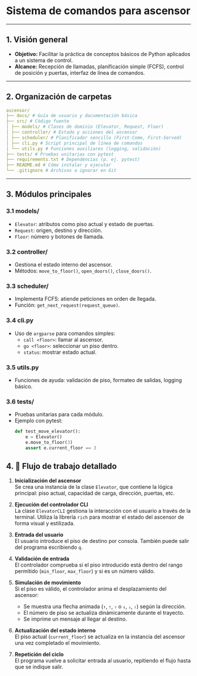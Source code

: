 # Sistema de comandos para ascensor

---

## 1. Visión general

- **Objetivo:** Facilitar la práctica de conceptos básicos de Python aplicados a un sistema de control.  
- **Alcance:** Recepción de llamadas, planificación simple (FCFS), control de posición y puertas, interfaz de línea de comandos.

---

## 2. Organización de carpetas

```yaml
ascensor/
├── docs/ # Guía de usuario y documentación básica
├── src/ # Código fuente
│ ├── models/ # Clases de dominio (Elevator, Request, Floor)
│ ├── controller/ # Estado y acciones del ascensor
│ ├── scheduler/ # Planificador sencillo (First-Come, First-Served)
│ ├── cli.py # Script principal de línea de comandos
│ └── utils.py # Funciones auxiliares (logging, validación)
├── tests/ # Pruebas unitarias con pytest
├── requirements.txt # Dependencias (p. ej. pytest)
├── README.md # Cómo instalar y ejecutar
└── .gitignore # Archivos a ignorar en Git
```

---

## 3. Módulos principales

### 3.1 models/

- `Elevator`: atributos como piso actual y estado de puertas.  
- `Request`: origen, destino y dirección.  
- `Floor`: número y botones de llamada.

### 3.2 controller/

- Gestiona el estado interno del ascensor.  
- Métodos: `move_to_floor()`, `open_doors()`, `close_doors()`.

### 3.3 scheduler/

- Implementa FCFS: atiende peticiones en orden de llegada.  
- Función: `get_next_request(request_queue)`.

### 3.4 cli.py

- Uso de `argparse` para comandos simples:  
  - `call <floor>`: llamar al ascensor.  
  - `go <floor>`: seleccionar un piso dentro.  
  - `status`: mostrar estado actual.

### 3.5 utils.py

- Funciones de ayuda: validación de piso, formateo de salidas, logging básico.

### 3.6 tests/

- Pruebas unitarias para cada módulo.  
- Ejemplo con pytest:
  ```python
  def test_move_elevator():
      e = Elevator()
      e.move_to_floor(3)
      assert e.current_floor == 3


## 4. 🧭 Flujo de trabajo detallado

1. **Inicialización del ascensor**  
   Se crea una instancia de la clase `Elevator`, que contiene la lógica principal: piso actual, capacidad de carga, dirección, puertas, etc.

2. **Ejecución del controlador CLI**  
   La clase `ElevatorCLI` gestiona la interacción con el usuario a través de la terminal. Utiliza la librería `rich` para mostrar el estado del ascensor de forma visual y estilizada.

3. **Entrada del usuario**  
   El usuario introduce el piso de destino por consola. También puede salir del programa escribiendo `q`.

4. **Validación de entrada**  
   El controlador comprueba si el piso introducido está dentro del rango permitido (`min_floor`, `max_floor`) y si es un número válido.

5. **Simulación de movimiento**  
   Si el piso es válido, el controlador anima el desplazamiento del ascensor:
   - Se muestra una flecha animada (`↑`, `⇡`, `⇧` o `↓`, `⇣`, `⇩`) según la dirección.
   - El número de piso se actualiza dinámicamente durante el trayecto.
   - Se imprime un mensaje al llegar al destino.

6. **Actualización del estado interno**  
   El piso actual (`current_floor`) se actualiza en la instancia del ascensor una vez completado el movimiento.

7. **Repetición del ciclo**  
   El programa vuelve a solicitar entrada al usuario, repitiendo el flujo hasta que se indique salir.


